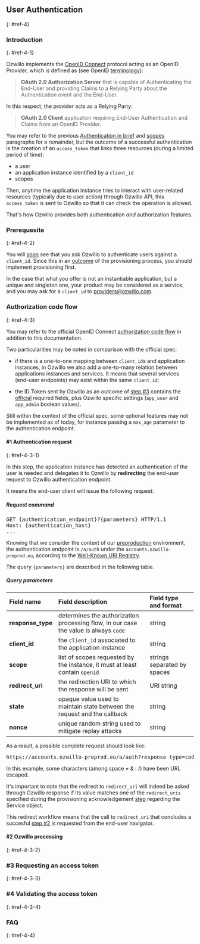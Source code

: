 ## User Authentication
{: #ref-4} 

### Introduction
{: #ref-4-1}

Ozwillo implements the <a href="http://openid.net/connect/" target="_blank">OpenID Connect</a> protocol acting as an OpenID Provider, which is defined as (see OpenID <a href="http://openid.net/specs/openid-connect-core-1_0.html#Terminology" target="_blank">terminology</a>):

> **OAuth 2.0 Authorization Server** that is capable of Authenticating the End-User and providing Claims to a Relying Party about the Authentication event and the End-User.

In this respect, the provider acts as a Relying Party:

> **OAuth 2.0 Client** application requiring End-User Authentication and Claims from an OpenID Provider.

You may refer to the previous [Authentication in brief](#ref-1-5-2) and [scopes](#ref-1-5-3) paragraphs for a remainder, but the outcome of a successful authentication is the creation of an `access_token` that links three resources (during a limited period of time):

- a user
- an application instance identified by a `client_id`
- scopes

Then, anytime the application instance tries to interact with user-related resources (typically due to user action) through Ozwillo API, this `access_token` is sent to Ozwillo so that it can check the operation is allowed.

That's how Ozwillo provides both authentication *and* authorization features.

### Prerequesite
{: #ref-4-2}

You will [soon](#ref-4-3-1) see that you ask Ozwillo to authenticate users against a `client_id`. Since this in an [outcome](#ref-3-2-1) of the provisioning process, you should implement provisioning first.

In the case that what you offer is not an instantiable application, but a unique and singleton one, your product may be considered as a service, and you may ask for a `client_id` to <a mailto="providers@ozwillo.com">providers@ozwillo.com</a>.

### Authorization code flow
{: #ref-4-3}

You may refer to the official OpenID Connect <a href="http://openid.net/specs/openid-connect-core-1_0.html#CodeFlowSteps" target="_blank">authorization code flow</a> in addition to this documentation.

Two particularities may be noted in comparison with the official spec:

- if there is a one-to-one mapping between `client_id`s and application instances, in Ozwillo we also add a one-to-many relation between applications instances and services. It means that several services (end-user endpoints) may exist within the same `client_id`;

- the ID Token sent by Ozwillo as an outcome of [step #3](#ref-4-3-3) contains the <a href="http://openid.net/specs/openid-connect-core-1_0.html#IDToken" target="_blank">official</a> required fields, plus Ozwillo specific settings (`app_user` and `app_admin` boolean values).

Still within the context of the official spec, some optional features may not be implemented as of today, for instance passing a `max_age` parameter to the authentication endpoint.

#### #1 Authentication request
{: #ref-4-3-1}

In this step, the application instance has detected an authentication of the user is needed and delegates it to Ozwillo by **redirecting** the end-user request to Ozwillo authentication endpoint.

It means the end-user client will issue the following request:

##### Request command

<pre>
GET {authentication_endpoint}?{parameters} HTTP/1.1
Host: {authentication_host}
...
</pre>

Knowing that we consider the context of our [preproduction](#ref-2-1) environment, the authentication endpoint is `/a/auth` under the `accounts.ozwillo-preprod.eu`, according to the <a href="http://kernel.ozwillo-preprod.eu/.well-known/openid-configuration" target="_blank">Well-Known URI Registry</a>.

The query `{parameters}` are described in the following table.

##### Query parameters

| Field name | Field description | Field type and format |
| :-- | :-- | :-- |
| **response_type** | determines the authorization processing flow, in our case the value is always `code` | string |
| **client_id** | the `client_id` associated to the application instance | string |
| **scope** | list of scopes requested by the instance, it must at least contain `openid` | strings separated by spaces |
| **redirect_uri** | the redirection URI to which the response will be sent | URI string |
| **state** | opaque value used to maintain state between the request and the callback | string |
| **nonce** | unique random string used to mitigate replay attacks | string |

As a result, a possible complete request should look like:

<pre>
https://accounts.ozwillo-preprod.eu/a/auth?response_type=code&client_id={client_id}&scope=openid%20profile&redirect_uri=https://app.example.com/cb&state=security_token%3D{random_value}%26url%3Dhttps%3A%2F%2Fapp.example.com%2FmyHome&nonce={another_random_value}
</pre>

In this example, some characters (among space = & : /) have been URL escaped.

It's important to note that the redirect to `redirect_uri` will indeed be asked through Ozwillo response if its value matches one of the `redirect_uris` specified during the provisioning acknowledgement [step](#ref-3-2-3) regarding the Service object.

This redirect workflow means that the call to `redirect_uri` that concludes a succesful [step #2](#ref-4-3-2) is requested from the end-user navigator.

#### #2 Ozwillo processing
{: #ref-4-3-2}

### #3 Requesting an access token
{: #ref-4-3-3}

### #4 Validating the access token
{: #ref-4-3-4}

### FAQ
{: #ref-4-4}